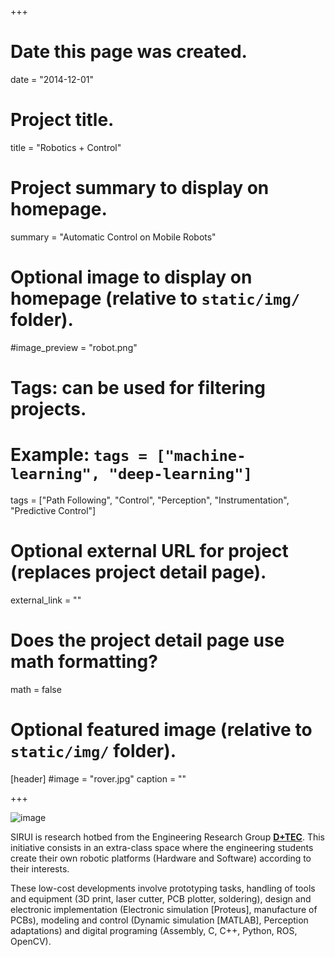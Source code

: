+++
# Date this page was created.
date = "2014-12-01"

# Project title.
title = "Robotics + Control"

# Project summary to display on homepage.
summary = "Automatic Control on Mobile Robots"

# Optional image to display on homepage (relative to `static/img/` folder).
#image_preview = "robot.png"

# Tags: can be used for filtering projects.
# Example: `tags = ["machine-learning", "deep-learning"]`
tags = ["Path Following", "Control", "Perception", "Instrumentation", "Predictive Control"]

# Optional external URL for project (replaces project detail page).
external_link = ""
#


# Does the project detail page use math formatting?
math = false

# Optional featured image (relative to `static/img/` folder).
[header]
#image = "rover.jpg"
caption = ""

+++

![image](http://i82.servimg.com/u/f82/14/32/70/24/genera17.jpg)

SIRUI is research hotbed from the Engineering Research Group **[D+TEC](https://investigaciones.unibague.edu.co/d-tec)**. This initiative consists in an extra-class space where the engineering students create their own robotic platforms (Hardware and Software) according to their interests.

These low-cost developments involve prototyping tasks, handling of tools and equipment (3D print, laser cutter, PCB plotter, soldering), design and electronic implementation (Electronic simulation [Proteus], manufacture of PCBs), modeling and control (Dynamic simulation [MATLAB], Perception adaptations) and digital programing (Assembly, C, C++, Python, ROS, OpenCV).
